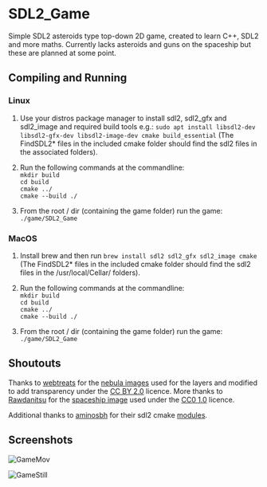 # SDL2_Game

Simple SDL2 asteroids type top-down 2D game, created to learn C++, SDL2 and more maths. Currently lacks asteroids and guns on the spaceship but these are planned at some point.


## Compiling and Running

### Linux

1. Use your distros package manager to install sdl2, sdl2_gfx and sdl2_image and required build tools e.g.:  `sudo apt install libsdl2-dev libsdl2-gfx-dev libsdl2-image-dev cmake build_essential` (The FindSDL2* files in the included cmake folder should find the sdl2 files in the associated folders).

2. Run the following commands at the commandline:  
`mkdir build `   
`cd build`  
`cmake ../`  
`cmake --build ./`

3. From the root / dir (containing the game folder) run the game:  
`./game/SDL2_Game`

### MacOS

1. Install brew and then run `brew install sdl2 sdl2_gfx sdl2_image cmake` (The FindSDL2* files in the included cmake folder should find the sdl2 files in the /usr/local/Cellar/ folders).

2. Run the following commands at the commandline:  
`mkdir build `   
`cd build`  
`cmake ../`  
`cmake --build ./`

3. From the root / dir (containing the game folder) run the game:  
`./game/SDL2_Game`  


## Shoutouts

Thanks to [webtreats](https://www.flickr.com/photos/webtreatsetc/) for the [nebula images](https://www.flickr.com/photos/webtreatsetc/4081217254/) used for the layers and modified to add transparency under the [CC BY 2.0](https://creativecommons.org/licenses/by/2.0/) licence. More thanks to [Rawdanitsu](https://opengameart.org/users/rawdanitsu) for the [spaceship image](https://opengameart.org/content/some-top-down-spaceships) used under the [CC0 1.0](https://creativecommons.org/publicdomain/zero/1.0/) licence.

Additional thanks to [aminosbh](https://github.com/aminosbh) for their sdl2 cmake [modules](https://github.com/aminosbh/sdl2-cmake-modules).


## Screenshots

![GameMov](https://github.com/annahowell/SDL2-Game/blob/master/screenshots/SDL2_Game.webp)

![GameStill](https://github.com/annahowell/SDL2-Game/blob/master/screenshots/SDL2_Game.jpg)
